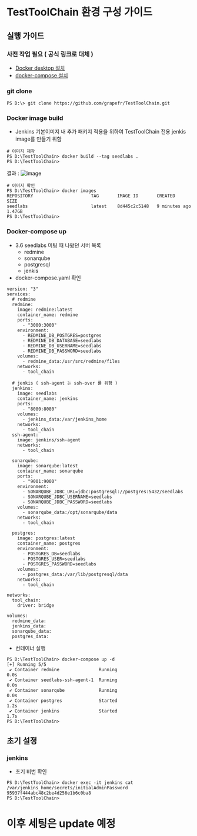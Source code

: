 # TestToolChain 환경 구성 가이드

## 실행 가이드

### 사전 작업 필요 ( 공식 링크로 대체 )

- [Docker desktop 설치](https://docs.docker.com/desktop/install/windows-install/)
- [docker-compose 설치](https://docs.docker.com/compose/install/standalone/#on-windows-server)

### git clone

```
PS D:\> git clone https://github.com/grapefr/TestToolChain.git
```

### Docker image build

- Jenkins 기본이미지 내 추가 패키지 적용을 위하여 TestToolChain 전용 jenkis image를 만들기 위함

```
# 이미지 제작
PS D:\TestToolChain> docker build --tag seedlabs .
PS D:\TestToolChain>
```

결과 :
![image](https://github.com/grapefr/TestToolChain/assets/68136339/df6c8934-c8e4-456e-bb1d-32eeb5345af7)

```
# 이미지 확인
PS D:\TestToolChain> docker images
REPOSITORY                      TAG       IMAGE ID       CREATED             SIZE
seedlabs                        latest    8d445c2c5148   9 minutes ago       1.47GB
PS D:\TestToolChain>
```

### Docker-compose up

- 3.6 seedlabs 미팅 때 나왔던 서버 목록
  - redmine
  - sonarqube
  - postgresql
  - jenkis
- docker-compose.yaml 확인

```
version: "3"
services:
  # redmine
  redmine:
    image: redmine:latest
    container_name: redmine
    ports:
      - "3000:3000"
    environment:
      - REDMINE_DB_POSTGRES=postgres
      - REDMINE_DB_DATABASE=seedlabs
      - REDMINE_DB_USERNAME=seedlabs
      - REDMINE_DB_PASSWORD=seedlabs
    volumes:
      - redmine_data:/usr/src/redmine/files
    networks:
      - tool_chain

  # jenkis ( ssh-agent 는 ssh-over 를 위함 )
  jenkins:
    image: seedlabs
    container_name: jenkins
    ports:
      - "8080:8080"
    volumes:
      - jenkins_data:/var/jenkins_home
    networks:
      - tool_chain
  ssh-agent:
    image: jenkins/ssh-agent
    networks:
      - tool_chain

  sonarqube:
    image: sonarqube:latest
    container_name: sonarqube
    ports:
      - "9001:9000"
    environment:
      - SONARQUBE_JDBC_URL=jdbc:postgresql://postgres:5432/seedlabs
      - SONARQUBE_JDBC_USERNAME=seedlabs
      - SONARQUBE_JDBC_PASSWORD=seedlabs
    volumes:
      - sonarqube_data:/opt/sonarqube/data
    networks:
      - tool_chain

  postgres:
    image: postgres:latest
    container_name: postgres
    environment:
      - POSTGRES_DB=seedlabs
      - POSTGRES_USER=seedlabs
      - POSTGRES_PASSWORD=seedlabs
    volumes:
      - postgres_data:/var/lib/postgresql/data
    networks:
      - tool_chain

networks:
  tool_chain:
    driver: bridge

volumes:
  redmine_data:
  jenkins_data:
  sonarqube_data:
  postgres_data:
```

- 컨테이너 실행

```
PS D:\TestToolChain> docker-compose up -d
[+] Running 5/5
 ✔ Container redmine               Running                                                           0.0s
 ✔ Container seedlabs-ssh-agent-1  Running                                                           0.0s
 ✔ Container sonarqube             Running                                                           0.0s
 ✔ Container postgres              Started                                                           1.2s
 ✔ Container jenkins               Started                                                           1.7s
PS D:\TestToolChain>
```

## 초기 설정

### jenkins

- 초기 비번 확인

```
PS D:\TestToolChain> docker exec -it jenkins cat /var/jenkins_home/secrets/initialAdminPassword
95937f444abc48c2be4d256e1b6c0ba8
PS D:\TestToolChain>
```

# 이후 세팅은 update 예정
